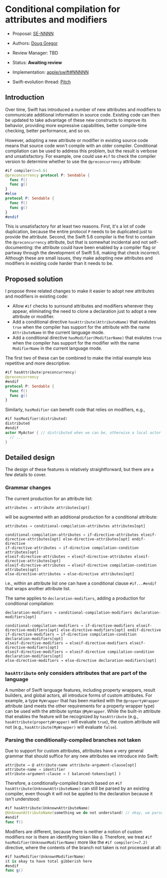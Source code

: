 # Conditional compilation for attributes and modifiers

* Proposal: [SE-NNNN](nnnn-conditional-attributes-modifiers.md)
* Authors: [Doug Gregor](https://github.com/DougGregor)
* Review Manager: TBD
* Status: **Awaiting review**

* Implementation: [apple/swift#NNNNN](https://github.com/apple/swift/pull/NNNNN)
* Swift-evolution thread: [Pitch](https://forums.swift.org/t/pitch-conditional-compilation-for-attributes-and-modifiers/58339)

## Introduction

Over time, Swift has introduced a number of new attributes and modifiers to communicate additional information in source code. Existing code can then be updated to take advantage of these new constructs to improve its behavior, providing more expressive capabilities, better compile-time checking, better performance, and so on.

However, adopting a new attribute or modifier in existing source code means that source code won't compile with an older compiler. Conditional compilation can be used to address this problem, but the result is verbose and unsatisfactory. For example, one could use `#if` to check the compiler version to determine whether to use the `@preconcurrency` attribute:

```swift
#if compiler(>=5.6)
@preconcurrency protocol P: Sendable {
  func f()
  func g()
}
#else
protocol P: Sendable {
  func f()
  func g()
}
#endif
```

This is unsatisfactory for at least two reasons. First, it's a lot of code duplication, because the entire protocol `P` needs to be duplicated just to provide the attribute. Second, the Swift 5.6 compiler is the first to contain the `@preconcurrency` attribute, but that is somewhat incidental and not self-documenting: the attribute could have been enabled by a compiler flag or partway through the development of Swift 5.6, making that check incorrect. Although these are small issues, they make adopting new attributes and modifiers in existing code harder than it needs to be.

## Proposed solution

I propose three related changes to make it easier to adopt new attributes and modifiers in existing code:

* Allow `#if` checks to surround attributes and modifiers wherever they appear, eliminating the need to clone a declaration just  to adopt a new attribute or modifier.
* Add a conditional directive `hasAttribute(AttributeName)` that evalutes `true` when the compiler has support for the attribute with the name `AttributeName` in the current language mode.
* Add a conditional directive `hasModifier(ModifierName)` that evalutes `true` when the compiler has support for the modifier with the name `ModifierName` in the current language mode.

The first two of these can be combined to make the initial example less repetitive and more descriptive:

```swift
#if hasAttribute(preconcurrency)
@preconcurrency
#endif
protocol P: Sendable {
  func f()
  func g()
}
```

Similarly, `hasModifier` can benefit code that relies on modifiers, e.g.,

```swift
#if hasModifier(distributed)
distributed
#endif
actor MyActor { // distributed when we can be, otherwise a local actor
  // ...
}
```

## Detailed design

The design of these features is relatively straightforward, but there are a few details to cover.

### Grammar changes

The current production for an attribute list:

```
attributes → attribute attributes[opt]
```

will be augmented with an additional production for a conditional attribute:

```
attributes → conditional-compilation-attributes attributes[opt]

conditional-compilation-attributes → if-directive-attributes elseif-directive-attributes[opt] else-directive-attributes[opt] endif-directive
if-directive-attributes → if-directive compilation-condition attributes[opt]
elseif-directive-attributes → elseif-directive-attributes elseif-directive-attributes[opt]
elseif-directive-attributes → elseif-directive compilation-condition attributes[opt]
else-directive-attributes → else-directive attributes[opt]
```

i.e., within an attribute list one can have a conditional clause `#if...#endif` that wraps another attribute list.

The same applies to `declaration-modifiers`, adding a production for conditional compilation:

```
declaration-modifiers → conditional-compilation-modifiers declaration-modifiers[opt]

conditional-compilation-modifiers → if-directive-modifiers elseif-directive-modifiers[opt] else-directive-modifiers[opt] endif-directive
if-directive-modifiers → if-directive compilation-condition declaration-modifiers[opt]
elseif-directive-modifiers → elseif-directive-modifiers elseif-directive-modifiers[opt]
elseif-directive-modifiers → elseif-directive compilation-condition declaration-modifiers[opt]
else-directive-modifiers → else-directive declaration-modifiers[opt]
```

### `hasAttribute` only considers attributes that are part of the language 

A number of Swift language features, including property wrappers, result builders, and global actors, all introduce forms of custom attributes. For example, a type `MyWrapper` that has been marked with the `@propertyWrapper` attribute (and meets the other requirements for a property wrapper type) can be used with the attribute syntax `@MyWrapper`. While the built-in attribute that enables the feature will be recognized by `hasAttribute` (e.g., `hasAttribute(propertyWrapper)` will evaluate `true`), the custom attribute will not (e.g., `hasAttribute(MyWrapper)` will evaluate `false`).

### Parsing the conditionally-compiled branches not taken

Due to support for custom attributes, attributes have a very general grammar that should suffice for any new attributes we introduce into Swift:

```
attribute → @ attribute-name attribute-argument-clause[opt]
attribute-name → identifier
attribute-argument-clause → ( balanced-tokens[opt] )
```

Therefore, a conditionally-compiled branch based on `#if hasAttribute(UnknownAttributeName)` can still be parsed by an existing compiler, even though it will not be applied to the declaration because it isn't understood:

```swift
#if hasAttribute(UnknownAttributeName)
@UnknownAttributeName(something we do not understand) // okay, we parse this but don't reject it
#endif
func f()
```

Modifiers are different, because there is neither a notion of custom modifiers nor is there an identifying token like `@`. Therefore, we treat `#if hasModifier(UnknownModifierName)` more like the `#if compiler(>=7.2)` directive, where the contents of the branch not taken is not processed at all:

```swift
#if hasModifier(UnknownModifierName)
it is okay to have total gibberish here
#endif
func g()
```


